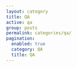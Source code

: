 ```yaml
---
layout: category
title: QA
active: qa
group: posts
permalink: categories/qa/
pagination:
  enabled: true
  category: QA
  title: QA
---
```


